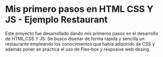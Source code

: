 # Mis primero pasos en HTML CSS Y JS - Ejemplo Restaurant
Este proyecto fue desarrollado dando mis primeros pasos en el desarrollo de HTML,CSS Y JS. Se busco diseñar de forma rápida y sencilla un restaurante empleando los conocimientos que había adquirido de CSS y además poner en práctica el uso de Flex-box y resposive web desing.
